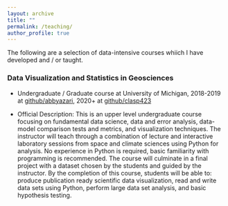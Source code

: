 ```yaml
---
layout: archive
title: ""
permalink: /teaching/
author_profile: true
---
```


The following are a selection of data-intensive courses whiich I have developed and / or taught.

### Data Visualization and Statistics in Geosciences
- Undergraduate / Graduate course at University of Michigan, 2018-2019 at [github/abbyazari](https://github.com/abbyazari/data_vis_statistics_geosciences), 2020+ at [github/clasp423](https://github.com/abbyazari/data_vis_statistics_geosciences)

- Official Description: This is an upper level undergraduate course focusing on fundamental data science, data and error analysis, data-model comparison tests and metrics, and visualization techniques. The instructor will teach through a combination of lecture and interactive laboratory sessions from space and climate sciences using Python for analysis. No experience in Python is required, basic familiarity with programming is recommended. The course will culminate in a final project with a dataset chosen by the students and guided by the instructor. By the completion of this course, students will be able to: produce publication ready scientific data visualization, read and write data sets using Python, perform large data set analysis, and basic hypothesis testing.
